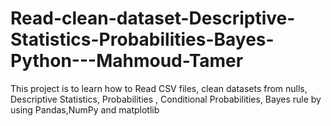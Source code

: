 # Read-clean-dataset-Descriptive-Statistics-Probabilities-Bayes-Python---Mahmoud-Tamer
This project is to learn  how to Read CSV files,  clean datasets from nulls, Descriptive Statistics, Probabilities , Conditional Probabilities, Bayes rule by using Pandas,NumPy  and matplotlib
